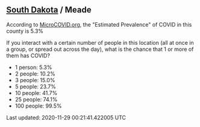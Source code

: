 
## [South Dakota](/united-states/south-dakota) / Meade

According to [MicroCOVID.org](http://microcovid.org),
the "Estimated Prevalence" of COVID in this county is 5.3%

If you interact with a certain number of people in this location
(all at once in a group, or spread out across the day), what is the chance that
1 or more of them has COVID?

- 1 person: 5.3%
- 2 people: 10.2%
- 3 people: 15.0%
- 5 people: 23.7%
- 10 people: 41.7%
- 25 people: 74.1%
- 100 people: 99.5%

Last updated: 2020-11-29 00:21:41.422005 UTC
